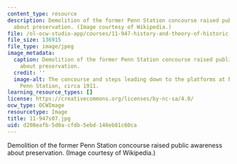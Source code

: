 ```yaml
---
content_type: resource
description: Demolition of the former Penn Station concourse raised public awareness
  about preservation. (Image courtesy of Wikipedia.)
file: /ol-ocw-studio-app/courses/11-947-history-and-theory-of-historic-preservation-spring-2007/d208eafb5d0acfdb5ebd146eb81c60ca_11-947s07.jpg
file_size: 136915
file_type: image/jpeg
image_metadata:
  caption: Demolition of the former Penn Station concourse raised public awareness
    about preservation.
  credit: ''
  image-alt: The concourse and steps leading down to the platforms at New York City's
    Penn Station, circa 1911.
learning_resource_types: []
license: https://creativecommons.org/licenses/by-nc-sa/4.0/
ocw_type: OCWImage
resourcetype: Image
title: 11-947s07.jpg
uid: d208eafb-5d0a-cfdb-5ebd-146eb81c60ca
---
```

Demolition of the former Penn Station concourse raised public awareness about preservation. (Image courtesy of Wikipedia.)